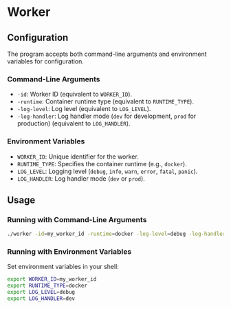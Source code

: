 # Worker

## Configuration

The program accepts both command-line arguments and environment variables for configuration.

### Command-Line Arguments

- `-id`: Worker ID (equivalent to `WORKER_ID`).
- `-runtime`: Container runtime type (equivalent to `RUNTIME_TYPE`).
- `-log-level`: Log level (equivalent to `LOG_LEVEL`).
- `-log-handler`: Log handler mode (`dev` for development, `prod` for production) (equivalent to `LOG_HANDLER`).

### Environment Variables

- `WORKER_ID`: Unique identifier for the worker.
- `RUNTIME_TYPE`: Specifies the container runtime (e.g., `docker`).
- `LOG_LEVEL`: Logging level (`debug`, `info`, `warn`, `error`, `fatal`, `panic`).
- `LOG_HANDLER`: Log handler mode (`dev` or `prod`).

## Usage

### Running with Command-Line Arguments

```bash
./worker -id=my_worker_id -runtime=docker -log-level=debug -log-handler=dev
```

### Running with Environment Variables

Set environment variables in your shell:

```bash
export WORKER_ID=my_worker_id
export RUNTIME_TYPE=docker
export LOG_LEVEL=debug
export LOG_HANDLER=dev
```
